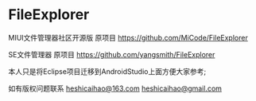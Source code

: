 # FileExplorer
MIUI文件管理器社区开源版  原项目 https://github.com/MiCode/FileExplorer 

SE文件管理器 原项目 https://github.com/yangsmith/FileExplorer

本人只是将Eclipse项目迁移到AndroidStudio上面方便大家参考; 

如有版权问题联系 heshicaihao@163.com heshicaihao@gmail.com
